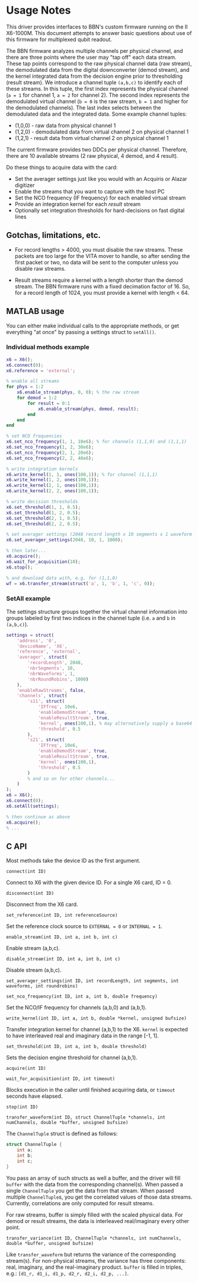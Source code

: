 # Usage Notes

This driver provides interfaces to BBN's custom firmware running on the II
X6-1000M. This document attempts to answer basic questions about use of this
firmware for multiplexed qubit readout.

The BBN firmware analyzes multiple channels per physical channel, and there are
three points where the user may "tap off" each data stream. These tap points
correspond to the raw physical channel data (raw stream), the demodulated data
from the digital downconverter (demod stream), and the kernel integrated data
from the decision engine prior to thresholding (result stream). We introduce a
channel tuple `(a,b,c)` to identify each of these streams. In this tuple, the
first index represents the physical channel (`a = 1` for channel 1, `a = 2` for
channel 2). The second index represents the demodulated virtual channel (`b = 0`
is the raw stream, `b = 1` and higher for the demodulated channels). The last
index selects between the demodulated data and the integrated data. Some example channel tuples:

* (1,0,0) - raw data from physical channel 1
* (1,2,0) - demodulated data from virtual channel 2 on physical channel 1
* (1,2,1) - result data from virtual channel 2 on physical channel 1

The current firmware provides two DDCs per physical channel. Therefore, there
are 10 available streams (2 raw physical, 4 demod, and 4 result).

Do these things to acquire data with the card:

* Set the averager settings just like you would with an Acquiris or Alazar
  digitizer
* Enable the streams that you want to capture with the host PC
* Set the NCO frequency (IF frequency) for each enabled virtual stream
* Provide an integration kernel for each *result* stream
* Optionally set integration thresholds for hard-decisions on fast digital lines


## Gotchas, limitations, etc.

* For record lengths > 4000, you must disable the raw streams. These packets are
  too large for the VITA mover to handle, so after sending the first packet or
  two, no data will be sent to the computer unless you disable raw streams.

* Result streams require a kernel with a length shorter than the demod stream.
  The BBN firmware runs with a fixed decimation factor of 16. So, for a record
  length of 1024, you must provide a kernel with length < 64.


## MATLAB usage

You can either make individual calls to the appropriate methods, or get
everything "at once" by passing a settings struct to `setAll()`.

### Individual methods example

```matlab
x6 = X6();
x6.connect(0);
x6.reference = 'external';

% enable all streams
for phys = 1:2
	x6.enable_stream(phys, 0, 0); % the raw stream
	for demod = 1:2
		for result = 0:1
			x6.enable_stream(phys, demod, result);
		end
	end
end

% set NCO frequencies
x6.set_nco_frequency(1, 1, 10e6); % for channels (1,1,0) and (1,1,1)
x6.set_nco_frequency(1, 2, 30e6);
x6.set_nco_frequency(2, 1, 20e6);
x6.set_nco_frequency(2, 2, 40e6);

% write integration kernels
x6.write_kernel(1, 1, ones(100,1)); % for channel (1,1,1)
x6.write_kernel(1, 2, ones(100,1));
x6.write_kernel(2, 1, ones(100,1));
x6.write_kernel(2, 2, ones(100,1));

% write decision thresholds
x6.set_threshold(1, 1, 0.5);
x6.set_threshold(1, 2, 0.5);
x6.set_threshold(2, 1, 0.5);
x6.set_threshold(2, 2, 0.5);

% set averager settings (2048 record length x 10 segments x 1 waveform x 1000 round robins)
x6.set_averager_settings(2048, 10, 1, 1000);

% then later...
x6.acquire();
x6.wait_for_acquisition(10);
x6.stop();

% and download data with, e.g. for (1,1,0)
wf = x6.transfer_stream(struct('a', 1, 'b', 1, 'c', 0));
```

### SetAll example

The settings structure groups together the virtual channel information into
groups labeled by first two indices in the channel tuple (i.e. `a` and `b` in
`(a,b,c)`).

```matlab
settings = struct(
	'address', '0',
	'deviceName', 'X6',
	'reference', 'external',
	'averager', struct(
		'recordLength', 2048,
		'nbrSegments', 10,
		'nbrWaveforms', 1,
		'nbrRoundRobins', 1000)
	),
	'enableRawStreams', false,
	'channels', struct(
		's11', struct(
			'IFfreq', 10e6,
			'enableDemodStream', true,
			'enableResultStream', true,
			'kernel', ones(100,1), % may alternatively supply a base64 encoded string of kernel
			'threshold', 0.5
		),
		's21', struct(
			'IFfreq', 10e6,
			'enableDemodStream', true,
			'enableResultStream', true,
			'kernel', ones(100,1),
			'threshold', 0.5
		)
		% and so on for other channels...
	)
);
x6 = X6();
x6.connect(0);
x6.setAll(settings);

% then continue as above
x6.acquire();
% ...

```

## C API

Most methods take the device ID as the first argument.

`connect(int ID)`

Connect to X6 with the given device ID. For a single X6 card, ID = 0.

`disconnect(int ID)`

Disconnect from the X6 card.

`set_reference(int ID, int referenceSource)`

Set the reference clock source to `EXTERNAL = 0` or `INTERNAL = 1`.

`enable_stream(int ID, int a, int b, int c)`

Enable stream (a,b,c).

`disable_stream(int ID, int a, int b, int c)`

Disable stream (a,b,c).

`set_averager_settings(int ID, int recordLength, int segments, int waveforms, int roundrobins)`

`set_nco_frequency(int ID, int a, int b, double frequency)`

Set the NCO/IF frequency for channels (a,b,0) and (a,b,1).

`write_kernel(int ID, int a, int b, double *kernel, unsigned bufsize)`

Transfer integration kernel for channel (a,b,1) to the X6. `kernel` is expected
to have interleaved real and imaginary data in the range [-1, 1].

`set_threshold(int ID, int a, int b, double threshold)`

Sets the decision engine threshold for channel (a,b,1).

`acquire(int ID)`

`wait_for_acquisition(int ID, int timeout)`

Blocks execution in the caller until finished acquiring data, or `timeout`
seconds have elapsed.

`stop(int ID)`

`transfer_waveform(int ID, struct ChannelTuple *channels, int numChannels, double *buffer, unsigned bufsize)`

The `ChannelTuple` struct is defined as follows:
```C
struct ChannelTuple {
	int a;
	int b;
	int c;
}
```

You pass an array of such structs as well a buffer, and the driver will fill
`buffer` with the data from the corresponding channel(s). When passed a single
`ChannelTuple` you get the data from that stream. When passed multiple
`ChannelTuple`s, you get the correlated values of those data streams. Currently,
correlations are only computed for result streams.

For raw streams, buffer is simply filled with the scaled physical data. For
demod or result streams, the data is interleaved real/imaginary every other
point.

`transfer_variance(int ID, ChannelTuple *channels, int numChannels, double *buffer, unsigned bufsize)`

Like `transfer_waveform` but returns the variance of the corresponding
stream(s). For non-physical streams, the variance has three components: real,
imaginary, and the real-imaginary product. `buffer` is filled in triples, e.g.:
`[d1_r, d1_i, d1_p, d2_r, d2_i, d2_p, ...]`.

